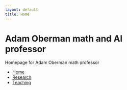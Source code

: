 ```yaml
---
layout: default
title: Home
---
```

# Adam Oberman math and AI professor
Homepage for Adam Oberman math professor

- [Home](index.md)
- [Research](research.md)
- [Teaching](teaching.md)
